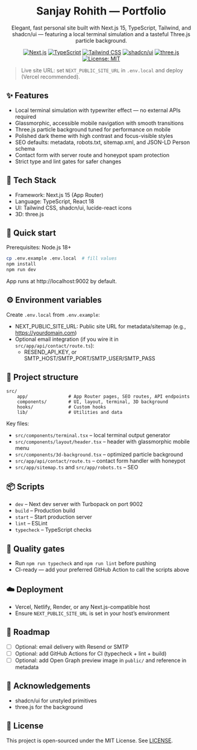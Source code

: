 <div align="center">

# Sanjay Rohith — Portfolio

Elegant, fast personal site built with Next.js 15, TypeScript, Tailwind, and shadcn/ui — featuring a local terminal simulation and a tasteful Three.js particle background.

[![Next.js](https://img.shields.io/badge/Next.js-15-black?logo=nextdotjs)](https://nextjs.org/)
[![TypeScript](https://img.shields.io/badge/TypeScript-5-3178C6?logo=typescript&logoColor=white)](https://www.typescriptlang.org/)
[![Tailwind CSS](https://img.shields.io/badge/Tailwind_CSS-3-38B2AC?logo=tailwindcss&logoColor=white)](https://tailwindcss.com/)
[![shadcn/ui](https://img.shields.io/badge/shadcn%2Fui-Components-000000)](https://ui.shadcn.com/)
[![three.js](https://img.shields.io/badge/three.js-3D-000000?logo=three.js&logoColor=white)](https://threejs.org/)
[![License: MIT](https://img.shields.io/badge/License-MIT-yellow.svg)](./LICENSE)

</div>

> Live site URL: set `NEXT_PUBLIC_SITE_URL` in `.env.local` and deploy (Vercel recommended).

## ✨ Features
- Local terminal simulation with typewriter effect — no external APIs required
- Glassmorphic, accessible mobile navigation with smooth transitions
- Three.js particle background tuned for performance on mobile
- Polished dark theme with high contrast and focus-visible styles
- SEO defaults: metadata, robots.txt, sitemap.xml, and JSON-LD Person schema
- Contact form with server route and honeypot spam protection
- Strict type and lint gates for safer changes

## 🧰 Tech Stack
- Framework: Next.js 15 (App Router)
- Language: TypeScript, React 18
- UI: Tailwind CSS, shadcn/ui, lucide-react icons
- 3D: three.js

## 🚀 Quick start
Prerequisites: Node.js 18+

```sh
cp .env.example .env.local  # fill values
npm install
npm run dev
```

App runs at http://localhost:9002 by default.

## ⚙️ Environment variables
Create `.env.local` from `.env.example`:

- NEXT_PUBLIC_SITE_URL: Public site URL for metadata/sitemap (e.g., https://yourdomain.com)
- Optional email integration (if you wire it in `src/app/api/contact/route.ts`):
	- RESEND_API_KEY, or SMTP_HOST/SMTP_PORT/SMTP_USER/SMTP_PASS

## 📁 Project structure
```
src/
	app/               # App Router pages, SEO routes, API endpoints
	components/        # UI, layout, terminal, 3D background
	hooks/             # Custom hooks
	lib/               # Utilities and data
```

Key files:
- `src/components/terminal.tsx` – local terminal output generator
- `src/components/layout/header.tsx` – header with glassmorphic mobile menu
- `src/components/3d-background.tsx` – optimized particle background
- `src/app/api/contact/route.ts` – contact form handler with honeypot
- `src/app/sitemap.ts` and `src/app/robots.ts` – SEO

## 📦 Scripts
- `dev` – Next dev server with Turbopack on port 9002
- `build` – Production build
- `start` – Start production server
- `lint` – ESLint
- `typecheck` – TypeScript checks

## 🧪 Quality gates
- Run `npm run typecheck` and `npm run lint` before pushing
- CI-ready — add your preferred GitHub Action to call the scripts above

## ☁️ Deployment
- Vercel, Netlify, Render, or any Next.js-compatible host
- Ensure `NEXT_PUBLIC_SITE_URL` is set in your host’s environment

## 🧩 Roadmap
- [ ] Optional: email delivery with Resend or SMTP
- [ ] Optional: add GitHub Actions for CI (typecheck + lint + build)
- [ ] Optional: add Open Graph preview image in `public/` and reference in metadata

## 🙌 Acknowledgements
- shadcn/ui for unstyled primitives
- three.js for the background

## 📝 License
This project is open-sourced under the MIT License. See [LICENSE](./LICENSE).
 

